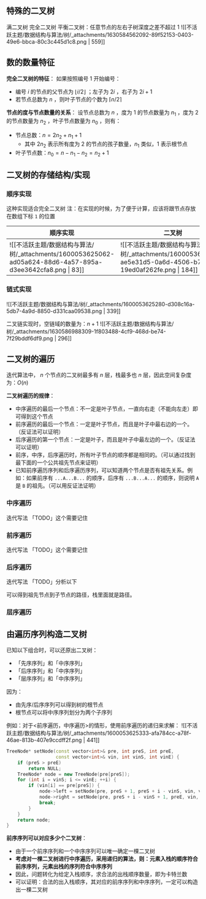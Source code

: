 
## 特殊的二叉树
满二叉树
完全二叉树
平衡二叉树：任意节点的左右子树深度之差不超过 1 
![[不活跃主题/数据结构与算法/树/_attachments/1630584562092-89f52153-0403-49e6-bbca-80c3c445d1c8.png | 559]]


## 数的数量特征
**完全二叉树的特征**：
如果按照编号 1 开始编号：

- 编号 $i$  的节点的父节点为 $\lfloor i/2 \rfloor$ ；左子为 $2i$ ，右子为 $2i + 1$ 
- 若节点总数为 $n$ ，则叶子节点的个数为 $\lceil n/2 \rceil$  

**节点的度与节点数量的关系**：
设节点总数为 $n$ ，度为 $1$  的节点数量为 $n_1$ ，度为 $2$  的节点数量为 $n_2$ ，叶子节点数量为 $n_0$ ，则有：

- 节点总数：$n = 2n_2 + n_1 + 1$ 
   - 其中 $2n_2$  表示所有度为 $2$  的节点的孩子数量，$n_1$  类似，$1$  表示根节点
- 叶子节点数：$n_0 = n - n_1 - n_2 = n_2 + 1$  


## 二叉树的存储结构/实现

### 顺序实现
这种实现适合完全二叉树
注：在实现的时候，为了便于计算，应该将跟节点存放在数组下标 `1` 的位置

| 顺序实现                                                                         | 二叉树                                                                            |
| -------------------------------------------------------------------------------- | --------------------------------------------------------------------------------- |
| ![[不活跃主题/数据结构与算法/树/_attachments/1600053625062-ad05a624-88d6-4a57-895a-d3ee3642cfa8.png \| 83]] | ![[不活跃主题/数据结构与算法/树/_attachments/1600053625171-ae5e31d5-0a6d-4506-b700-19ed0af262fe.png \| 184]] |



### 链式实现
![[不活跃主题/数据结构与算法/树/_attachments/1600053625280-d308c16a-5db7-4a9d-8850-d331caa09538.png | 339]]

二叉链实现时，空链域的数量为：$n + 1$ 
![[不活跃主题/数据结构与算法/树/_attachments/1630586988309-1f803488-4cf9-468d-be74-7f29bddf6df9.png | 296]]


## 二叉树的遍历
迭代算法中， $n$  个节点的二叉树最多有 $n$  层，栈最多也 $n$  层，因此空间复杂度为：$O(n)$  

**二叉树遍历的规律**：

- 中序遍历的最后一个节点：不一定是叶子节点，一直向右走（不能向左走）即可得到这个节点
- 前序遍历的最后一个节点：一定是叶子节点，而且是叶子中最右边的一个。（反证法可以证明）
- 后序遍历的第一个节点：一定是叶子，而且是叶子中最左边的一个。（反证法可以证明）
- 前序，中序，后序遍历时，所有叶子节点的顺序都是相同的。（可以通过找到最下面的一个公共祖先节点来证明）
- 已知前序遍历序列和后序遍历序列，可以知道两个节点是否有祖先关系。例如：如果前序有 `...A...B...` 的顺序，后序有 `...B...A...` 的顺序，则说明 `A` 是 `B` 的祖先。（可以用反证法证明）


### 中序遍历
迭代写法
「TODO」这个需要记住


### 前序遍历
迭代写法
「TODO」这个需要记住


### 后序遍历
迭代写法
「TODO」分析以下

可以得到祖先节点到子节点的路径，栈里面就是路径。


### 层序遍历


## 由遍历序列构造二叉树
已知以下组合时，可以还原出二叉树：

- 「先序序列」和「中序序列」
- 「后序序列」和「中序序列」
- 「层序序列」和「中序序列」

因为：

- 由先序/后序序列可以得到树的根节点
- 根节点可以将中序序列划分为两个子序列

例如：对于<前序遍历，中序遍历>的情形，使用前序遍历的递归来求解：
![[不活跃主题/数据结构与算法/树/_attachments/1600053625333-afa784cc-a78f-46ae-813b-407e9ccdff2f.png | 441]]

```cpp
TreeNode* setNode(const vector<int>& pre, int preS, int preE,
                  const vector<int>& vin, int vinS, int vinE) {
    if (preS > preE)
        return NULL;
    TreeNode* node = new TreeNode(pre[preS]);
    for (int i = vinS; i <= vinE; ++i) {
        if (vin[i] == pre[preS]) {
            node->left = setNode(pre, preS + 1, preS + i - vinS, vin, vinS, i - 1);
            node->right = setNode(pre, preS + i - vinS + 1, preE, vin, i + 1, vinE);
            break;
        }
    }
    return node;
}
```

**前序序列可以对应多少个二叉树**：

- 由于一个前序序列和一个中序序列可以唯一确定一棵二叉树
- **考虑对一棵二叉树进行中序遍历，采用递归的算法，则：元素入栈的顺序符合前序序列，元素出栈的序列符合中序序列**
- 因此，问题转化为给定入栈顺序，求合法的出栈顺序数量，即为卡特兰数
- 可以证明：合法的出入栈顺序，其对应的前序序列和中序序列，一定可以构造出一棵二叉树
